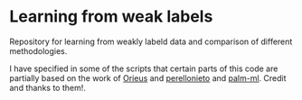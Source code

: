 # Learning from weak labels
Repository for learning from weakly labeld data and comparison of different methodologies.

I have specified in some of the scripts that certain parts of this code are partially based on the work of [Orieus](https://github.com/Orieus) and [perellonieto](https://github.com/perellonieto) and [palm-ml](https://github.com/palm-ml). Credit and thanks to them!.

